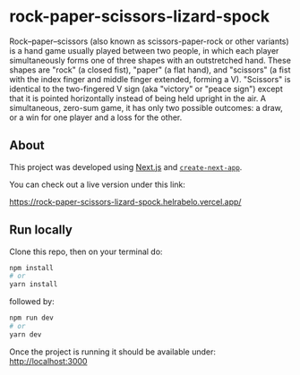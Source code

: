 
# rock-paper-scissors-lizard-spock

Rock–paper–scissors (also known as scissors-paper-rock or other  variants) is a hand game usually played between two people, in which  each player simultaneously forms one of three shapes with an  outstretched hand. These shapes are "rock" (a closed fist), "paper" (a  flat hand), and "scissors" (a fist with the index finger and middle  finger extended, forming a V). "Scissors" is identical to the  two-fingered V sign (aka "victory" or "peace sign") except that it is  pointed horizontally instead of being held upright in the air. A  simultaneous, zero-sum game, it has only two possible outcomes: a draw,  or a win for one player and a loss for the other.


## About

This project was developed using [Next.js](https://nextjs.org/) and [`create-next-app`](https://github.com/vercel/next.js/tree/canary/packages/create-next-app).

You can check out a live version under this link:

https://rock-paper-scissors-lizard-spock.helrabelo.vercel.app/

## Run locally

Clone this repo, then on your terminal do:

```bash
npm install
# or 
yarn install
```

followed by:

```bash
npm run dev
# or
yarn dev
```

Once the project is running it should be available under: [http://localhost:3000](http://localhost:3000) 


